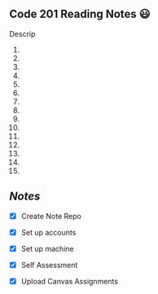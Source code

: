 ## Code 201 Reading Notes :smiley:

Descrip

1.
2.
3.
4.
5.
6.
7.
8.
9.
10.
11.
12.
13.
14.
15.

## *Notes*


- [x] Create Note Repo
- [x] Set up accounts
- [x] Set up machine
- [x] Self Assessment
- [x] Upload Canvas Assignments

